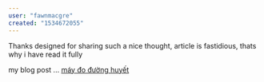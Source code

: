 ```yaml
---
user: "fawnmacgre"
created: "1534672055"
---
```


Thanks designed for sharing such a nice thought, article is fastidious, thats why i 
have read it fully

my blog post ... <a href="https://ytenamgiao.com/">máy đo đường huyết</a>
